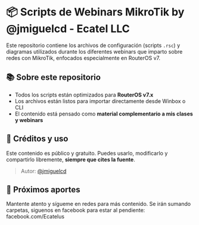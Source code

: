 #
# 📦 Scripts de Webinars MikroTik by @jmiguelcd - Ecatel LLC

Este repositorio contiene los archivos de configuración (scripts `.rsc`) y diagramas utilizados durante los diferentes webinars que imparto sobre redes con MikroTik, enfocados especialmente en RouterOS v7.

## 📚 Sobre este repositorio

- Todos los scripts están optimizados para **RouterOS v7.x**
- Los archivos están listos para importar directamente desde Winbox o CLI
- El contenido está pensado como **material complementario a mis clases y webinars**

## 🙏 Créditos y uso

Este contenido es público y gratuito. Puedes usarlo, modificarlo y compartirlo libremente, **siempre que cites la fuente**.

> Autor: [@jmiguelcd](https://github.com/jmiguelcd)

## 📅 Próximos aportes

Mantente atento y sígueme en redes para más contenido.
Se irán sumando carpetas, siguenos en facebook para estar al pendiente: facebook.com/Ecatelus

